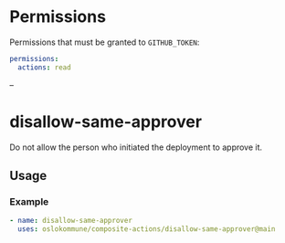 # Permissions

Permissions that must be granted to `GITHUB_TOKEN`:

```yml
permissions:
  actions: read
```

<!-- BOILERPLATE BEGIN -->
<!-- Generated by running `make docs` from the project root -->–

# disallow-same-approver

Do not allow the person who initiated the deployment to approve it.

## Usage

### Example

```yaml
- name: disallow-same-approver
  uses: oslokommune/composite-actions/disallow-same-approver@main
```



<!-- BOILERPLATE END -->